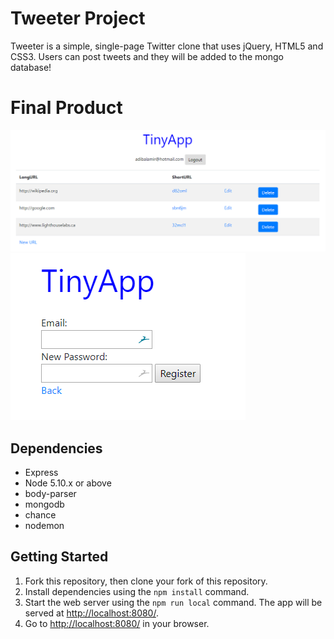 # Tweeter Project

Tweeter is a simple, single-page Twitter clone that uses jQuery, HTML5 and CSS3. Users can post tweets and they will be added to the mongo database!

# Final Product

!["Screenshot of URLS page"](https://github.com/adibalamir/TinyApp/blob/master/docs/urls-page.png?raw=true)
!["Screenshot of register page"](https://github.com/adibalamir/TinyApp/blob/master/docs/register-page.png?raw=true)


## Dependencies

- Express
- Node 5.10.x or above
- body-parser
- mongodb
- chance
- nodemon

## Getting Started

1. Fork this repository, then clone your fork of this repository.
2. Install dependencies using the `npm install` command.
3. Start the web server using the `npm run local` command. The app will be served at <http://localhost:8080/>.
4. Go to <http://localhost:8080/> in your browser.